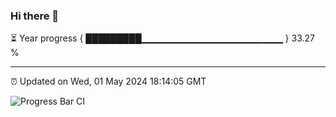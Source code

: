 ### Hi there 👋

⏳ Year progress { █████████▁▁▁▁▁▁▁▁▁▁▁▁▁▁▁▁▁▁▁▁▁ } 33.27 %

---

⏰ Updated on Wed, 01 May 2024 18:14:05 GMT

![Progress Bar CI](https://github.com/liununu/liununu/workflows/Progress%20Bar%20CI/badge.svg)
